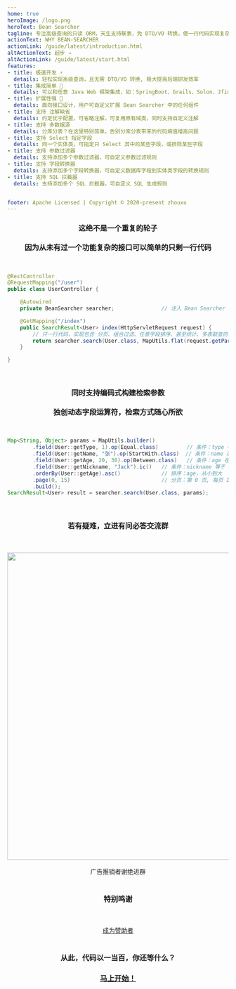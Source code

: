 ```yaml
---
home: true
heroImage: /logo.png
heroText: Bean Searcher
tagline: 专注高级查询的只读 ORM，天生支持联表，免 DTO/VO 转换，使一行代码实现复杂列表检索成为可能！
actionText: WHY BEAN-SEARCHER
actionLink: /guide/latest/introduction.html
altActionText: 起步 →
altActionLink: /guide/latest/start.html
features:
- title: 极速开发 ⚡
  details: 轻松实现高级查询，且无需 DTO/VO 转换, 极大提高后端研发效率
- title: 集成简单 🌱
  details: 可以和任意 Java Web 框架集成，如：SpringBoot、Grails、Solon、Jfinal 等 
- title: 扩展性强 🔨
  details: 面向接口设计，用户可自定义扩展 Bean Searcher 中的任何组件
- title: 支持 注解缺省
  details: 约定优于配置，可省略注解，可复用原有域类，同时支持自定义注解
- title: 支持 多数据源
  details: 分库分表？在这里特别简单，告别分库分表带来的代码熵值增高问题
- title: 支持 Select 指定字段
  details: 同一个实体类，可指定只 Select 其中的某些字段，或排除某些字段
- title: 支持 参数过滤器
  details: 支持添加多个参数过滤器，可自定义参数过滤规则
- title: 支持 字段转换器
  details: 支持添加多个字段转换器，可自定义数据库字段到实体类字段的转换规则
- title: 支持 SQL 拦截器
  details: 支持添加多个 SQL 拦截器，可自定义 SQL 生成规则


footer: Apache Licensed | Copyright © 2020-present zhouxu
---
```


### <div style="text-align: center"> 这绝不是一个重复的轮子<br><br> 因为从未有过一个功能复杂的接口可以简单的只剩一行代码 </div>

<br>

```java
@RestController
@RequestMapping("/user")
public class UserController {

    @Autowired
    private BeanSearcher searcher;               // 注入 Bean Searcher 的检索器

    @GetMapping("/index")
    public SearchResult<User> index(HttpServletRequest request) {
        // 只一行代码，实现包含 分页、组合过滤、任意字段排序、甚至统计、多表联查的 复杂检索功能
        return searcher.search(User.class, MapUtils.flat(request.getParameterMap()));
    }

}
```

<br>

### <div style="text-align: center"> 同时支持编码式构建检索参数 <br><br> 独创动态字段运算符，检索方式随心所欲 </div>

<br>

```java
Map<String, Object> params = MapUtils.builder()
        .field(User::getType, 1).op(Equal.class)         // 条件：type 等于 1 （默认可以省略 Equal ）
        .field(User::getName, "张").op(StartWith.class)  // 条件：name 以 "张" 开头
        .field(User::getAge, 20, 30).op(Between.class)   // 条件：age 在 20 与 30 之间
        .field(User::getNickname, "Jack").ic()   // 条件：nickname 等于 Jack, 忽略大小写（ic = IgnoreCase）
        .orderBy(User::getAge).asc()             // 排序：age，从小到大
        .page(0, 15)                             // 分页：第 0 页, 每页 15 条
        .build();
SearchResult<User> result = searcher.search(User.class, params);
```

<br>

### <div style="text-align: center"> 若有疑难，立进有问必答交流群 </div>

<br>

<div style="text-align: center; margin-top:1rem;"> <img src="/wx_discuss.png" width = "700" /> </div>

<div style="text-align: center; margin-top:1rem;"> 广告推销者谢绝进群 </div>

<br>

### <div style="text-align: center">特别鸣谢</div>

<br/>

<DonateList :home="true" />

<br/>

<div style="text-align: center">
  <a href="/guide/latest/help.html#我要赞助">成为赞助者</a>
</div>

<br/>

### <div style="text-align: center"> 从此，代码以一当百，你还等什么？</div>

### [<div style="text-align: center"> 马上开始！ </div>](/guide/latest/introduction.html)

<br/>
